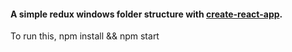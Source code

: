 #### A simple redux windows folder structure with [create-react-app](https://github.com/facebookincubator/create-react-app).

To run this, npm install && npm start
